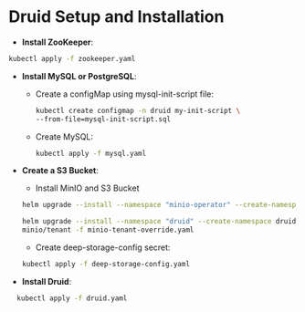 # Druid Setup and Installation
- **Install ZooKeeper**:

```bash
kubectl apply -f zookeeper.yaml
```
- **Install MySQL or PostgreSQL**:
    - Create a configMap using mysql-init-script file:

      ```bash
      kubectl create configmap -n druid my-init-script \
      --from-file=mysql-init-script.sql    
      ```
    - Create MySQL:
      ```bash
      kubectl apply -f mysql.yaml
      ```
- **Create a S3 Bucket**:
    - Install MinIO and S3 Bucket

  ```bash
  helm upgrade --install --namespace "minio-operator" --create-namespace "minio-operator" minio/operator -f minio-operator-override.yaml
  ```
  ```bash
  helm upgrade --install --namespace "druid" --create-namespace druid-minio \
  minio/tenant -f minio-tenant-override.yaml
  ```
    - Create deep-storage-config secret:

  ```bash
  kubectl apply -f deep-storage-config.yaml
  ```
- **Install Druid**:

```bash
  kubectl apply -f druid.yaml
```